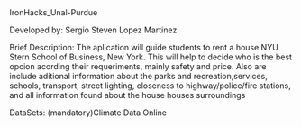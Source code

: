 ##
IronHacks_Unal-Purdue

Developed by: Sergio Steven Lopez Martinez

Brief Description:
The aplication will guide students to rent a house NYU Stern School of Business,
New York. This will help to decide who is the best opcion acording their
requeriments, mainly safety and price. 
Also are include aditional information about the parks and recreation,services,
schools, transport, street lighting, closeness to highway/police/fire stations,
and all information found about the house houses surroundings

DataSets:
(mandatory)Climate Data Online

